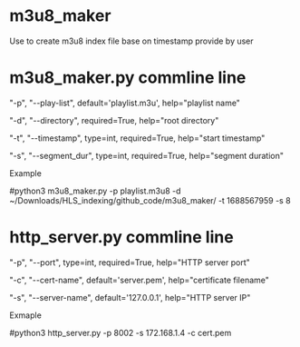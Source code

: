 # m3u8_maker
Use to create m3u8 index file base on timestamp provide by user

# m3u8_maker.py commline line 
"-p", "--play-list", default='playlist.m3u', help="playlist name"

"-d", "--directory", required=True, help="root directory"

"-t", "--timestamp", type=int, required=True, help="start timestamp"

"-s", "--segment_dur", type=int, required=True, help="segment duration"

Example

#python3 m3u8_maker.py -p playlist.m3u8 -d ~/Downloads/HLS_indexing/github_code/m3u8_maker/ -t 1688567959 -s 8



# http_server.py commline line 
"-p", "--port", type=int, required=True, help="HTTP server port"

"-c", "--cert-name", default='server.pem', help="certificate filename"

"-s", "--server-name", default='127.0.0.1', help="HTTP server IP"

Exmaple

#python3 http_server.py -p 8002 -s 172.168.1.4 -c cert.pem
